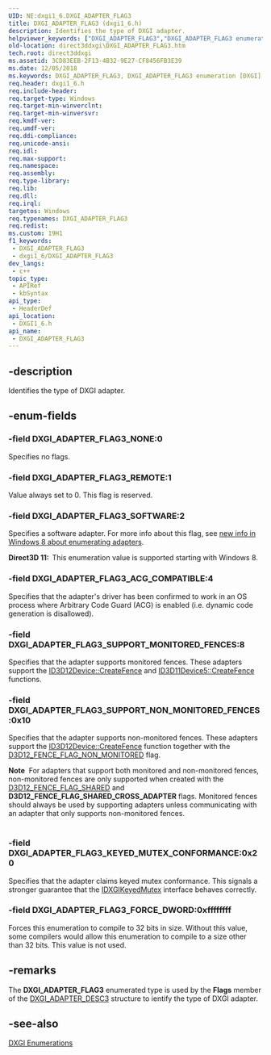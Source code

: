 ```yaml
---
UID: NE:dxgi1_6.DXGI_ADAPTER_FLAG3
title: DXGI_ADAPTER_FLAG3 (dxgi1_6.h)
description: Identifies the type of DXGI adapter.
helpviewer_keywords: ["DXGI_ADAPTER_FLAG3","DXGI_ADAPTER_FLAG3 enumeration [DXGI]","DXGI_ADAPTER_FLAG3_ACG_COMPATIBLE","DXGI_ADAPTER_FLAG3_KEYED_MUTEX_CONFORMANCE","DXGI_ADAPTER_FLAG3_NONE","DXGI_ADAPTER_FLAG3_REMOTE","DXGI_ADAPTER_FLAG3_SOFTWARE","DXGI_ADAPTER_FLAG3_SUPPORT_MONITORED_FENCES","DXGI_ADAPTER_FLAG3_SUPPORT_NON_MONITORED_FENCES","DXGI_ADAPTER_FLAG_FORCE_DWORD","direct3ddxgi.DXGI_ADAPTER_FLAG3","dxgi1_6/DXGI_ADAPTER_FLAG3","dxgi1_6/DXGI_ADAPTER_FLAG3_ACG_COMPATIBLE","dxgi1_6/DXGI_ADAPTER_FLAG3_KEYED_MUTEX_CONFORMANCE","dxgi1_6/DXGI_ADAPTER_FLAG3_NONE","dxgi1_6/DXGI_ADAPTER_FLAG3_REMOTE","dxgi1_6/DXGI_ADAPTER_FLAG3_SOFTWARE","dxgi1_6/DXGI_ADAPTER_FLAG3_SUPPORT_MONITORED_FENCES","dxgi1_6/DXGI_ADAPTER_FLAG3_SUPPORT_NON_MONITORED_FENCES","dxgi1_6/DXGI_ADAPTER_FLAG_FORCE_DWORD"]
old-location: direct3ddxgi\DXGI_ADAPTER_FLAG3.htm
tech.root: direct3ddxgi
ms.assetid: 3CD83EEB-2F13-4B32-9E27-CF8456FB3E39
ms.date: 12/05/2018
ms.keywords: DXGI_ADAPTER_FLAG3, DXGI_ADAPTER_FLAG3 enumeration [DXGI], DXGI_ADAPTER_FLAG3_ACG_COMPATIBLE, DXGI_ADAPTER_FLAG3_KEYED_MUTEX_CONFORMANCE, DXGI_ADAPTER_FLAG3_NONE, DXGI_ADAPTER_FLAG3_REMOTE, DXGI_ADAPTER_FLAG3_SOFTWARE, DXGI_ADAPTER_FLAG3_SUPPORT_MONITORED_FENCES, DXGI_ADAPTER_FLAG3_SUPPORT_NON_MONITORED_FENCES, DXGI_ADAPTER_FLAG_FORCE_DWORD, direct3ddxgi.DXGI_ADAPTER_FLAG3, dxgi1_6/DXGI_ADAPTER_FLAG3, dxgi1_6/DXGI_ADAPTER_FLAG3_ACG_COMPATIBLE, dxgi1_6/DXGI_ADAPTER_FLAG3_KEYED_MUTEX_CONFORMANCE, dxgi1_6/DXGI_ADAPTER_FLAG3_NONE, dxgi1_6/DXGI_ADAPTER_FLAG3_REMOTE, dxgi1_6/DXGI_ADAPTER_FLAG3_SOFTWARE, dxgi1_6/DXGI_ADAPTER_FLAG3_SUPPORT_MONITORED_FENCES, dxgi1_6/DXGI_ADAPTER_FLAG3_SUPPORT_NON_MONITORED_FENCES, dxgi1_6/DXGI_ADAPTER_FLAG_FORCE_DWORD
req.header: dxgi1_6.h
req.include-header: 
req.target-type: Windows
req.target-min-winverclnt: 
req.target-min-winversvr: 
req.kmdf-ver: 
req.umdf-ver: 
req.ddi-compliance: 
req.unicode-ansi: 
req.idl: 
req.max-support: 
req.namespace: 
req.assembly: 
req.type-library: 
req.lib: 
req.dll: 
req.irql: 
targetos: Windows
req.typenames: DXGI_ADAPTER_FLAG3
req.redist: 
ms.custom: 19H1
f1_keywords:
 - DXGI_ADAPTER_FLAG3
 - dxgi1_6/DXGI_ADAPTER_FLAG3
dev_langs:
 - c++
topic_type:
 - APIRef
 - kbSyntax
api_type:
 - HeaderDef
api_location:
 - DXGI1_6.h
api_name:
 - DXGI_ADAPTER_FLAG3
---
```


## -description

Identifies the type of DXGI adapter.

## -enum-fields

### -field DXGI_ADAPTER_FLAG3_NONE:0

Specifies no flags.

### -field DXGI_ADAPTER_FLAG3_REMOTE:1

Value always set to 0. This flag is reserved.

### -field DXGI_ADAPTER_FLAG3_SOFTWARE:2

Specifies a software adapter. For more info about this flag, see <a href="/windows/desktop/direct3ddxgi/d3d10-graphics-programming-guide-dxgi">new info in Windows 8 about enumerating adapters</a>.

<b>Direct3D 11:  </b>This enumeration value is supported starting with Windows 8.

### -field DXGI_ADAPTER_FLAG3_ACG_COMPATIBLE:4

Specifies that the adapter's driver has been confirmed to work in an OS process where Arbitrary Code Guard (ACG) is enabled (i.e. dynamic code generation is disallowed).

### -field DXGI_ADAPTER_FLAG3_SUPPORT_MONITORED_FENCES:8

Specifies that the adapter supports monitored fences. These adapters support the <a href="/windows/desktop/api/d3d12/nn-d3d12-id3d12device">ID3D12Device::CreateFence</a> and <a href="/windows/desktop/api/d3d11_4/nn-d3d11_4-id3d11device5">ID3D11Device5::CreateFence</a> functions.

### -field DXGI_ADAPTER_FLAG3_SUPPORT_NON_MONITORED_FENCES:0x10

Specifies that the adapter supports non-monitored fences. These adapters support the <a href="/windows/desktop/api/d3d12/nn-d3d12-id3d12device">ID3D12Device::CreateFence</a> function together with the <a href="/windows/desktop/api/d3d12/ne-d3d12-d3d12_fence_flags">D3D12_FENCE_FLAG_NON_MONITORED</a> flag.

<div class="alert"><b>Note</b>  For adapters that support both monitored and non-monitored fences, non-monitored fences are only supported when created with the <a href="/windows/desktop/api/d3d12/ne-d3d12-d3d12_fence_flags">D3D12_FENCE_FLAG_SHARED</a> and <b>D3D12_FENCE_FLAG_SHARED_CROSS_ADAPTER</b> flags. Monitored fences should always be used by supporting adapters unless communicating with an adapter that only supports non-monitored fences.</div>
<div> </div>

### -field DXGI_ADAPTER_FLAG3_KEYED_MUTEX_CONFORMANCE:0x20

Specifies that the adapter claims keyed mutex conformance. This signals a stronger guarantee that the <a href="/windows/desktop/api/dxgi/nn-dxgi-idxgikeyedmutex">IDXGIKeyedMutex</a> interface behaves correctly.

### -field DXGI_ADAPTER_FLAG3_FORCE_DWORD:0xffffffff

Forces this enumeration to compile to 32 bits in size. Without this value, some compilers would allow this enumeration to compile to a size other than 32 bits. This value is not used.

## -remarks

The <b>DXGI_ADAPTER_FLAG3</b> enumerated type is used by the <b>Flags</b> member of the <a href="/windows/desktop/api/dxgi1_6/ns-dxgi1_6-dxgi_adapter_desc3">DXGI_ADAPTER_DESC3</a> structure to ientify the type of DXGI adapter.

## -see-also

<a href="/windows/desktop/direct3ddxgi/d3d10-graphics-reference-dxgi-enums">DXGI Enumerations</a>
